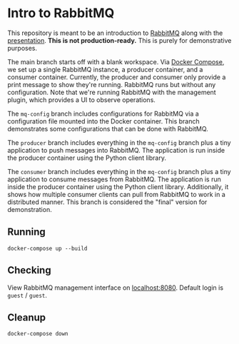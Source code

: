 # Intro to RabbitMQ

This repository is meant to be an introduction to [RabbitMQ](https://www.rabbitmq.com/) along with the [presentation](https://docs.google.com/presentation/d/19FAKNWsZJB6IqhR0u8ABbEZV3lnliz9mF5zQ9RTCxhY/edit?usp=sharing). **This is not production-ready.** This is purely for demonstrative purposes.

The main branch starts off with a blank workspace. Via [Docker Compose](https://docs.docker.com/compose/), we set up a single RabbitMQ instance, a producer container, and a consumer container. Currently, the producer and consumer only provide a print message to show they're running. RabbitMQ runs but without any configuration. Note that we're running RabbitMQ with the management plugin, which provides a UI to observe operations.

The `mq-config` branch includes configurations for RabbitMQ via a configuration file mounted into the Docker container. This branch demonstrates some configurations that can be done with RabbitMQ.

The `producer` branch includes everything in the `mq-config` branch plus a tiny application to push messages into RabbitMQ. The application is run inside the producer container using the Python client library.

The `consumer` branch includes everything in the `mq-config` branch plus a tiny application to consume messages from RabbitMQ. The application is run inside the producer container using the Python client library. Additionally, it shows how multiple consumer clients can pull from RabbitMQ to work in a distributed manner. This branch is considered the "final" version for demonstration.

## Running
```shell
docker-compose up --build
```

## Checking
View RabbitMQ management interface on [localhost:8080](http://localhost:8080/). Default login is `guest` / `guest`.

## Cleanup
```shell
docker-compose down
```
